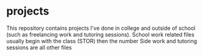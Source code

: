 # projects
This repository contains projects I've done in college and outside of school (such as freelancing work and tutoring sessions). 
School work related files usually begin with the class (STOR) then the number
Side work and tutoring sessions are all other files
